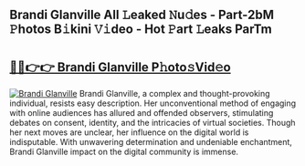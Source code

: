 ## Brandi Glanville All 𝙻eaked 𝙽u𝚍es - Part-2bM 𝙿hotos B𝚒kini 𝚅𝚒deo - Hot 𝙿art 𝙻eaks ParTm

# <h2><a href="http://ld1w3d.urlbe.top/?page=Brandi+Glanville">🔗🔗👉👉 Brandi Glanville P𝚑oto𝚜Vid𝚎o</a></h2>

[![Brandi Glanville](https://i.imgur.com/eBuTRDB.gif)](http://ld1w3d.urlbe.top/?page=Brandi+Glanville)
Brandi Glanville, a complex and thought-provoking individual, resists easy description. Her unconventional method of engaging with online audiences has allured and offended observers, stimulating debates on consent, identity, and the intricacies of virtual societies. Though her next moves are unclear, her influence on the digital world is indisputable. With unwavering determination and undeniable enchantment, Brandi Glanville impact on the digital community is immense.
